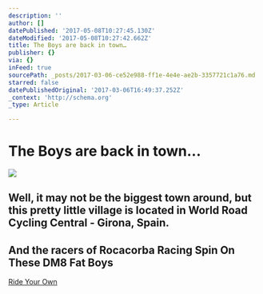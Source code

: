 ```yaml
---
description: ''
author: []
datePublished: '2017-05-08T10:27:45.130Z'
dateModified: '2017-05-08T10:27:42.662Z'
title: The Boys are back in town…
publisher: {}
via: {}
inFeed: true
sourcePath: _posts/2017-03-06-ce52e988-ff1e-4e4e-ae2b-3357721c1a76.md
starred: false
datePublishedOriginal: '2017-03-06T16:49:37.252Z'
_context: 'http://schema.org'
_type: Article

---
```

# The Boys are back in town...
![](https://the-grid-user-content.s3-us-west-2.amazonaws.com/e465c8db-8b09-4300-a830-247ca0c4263e.jpg)

## Well, it may not be the biggest town around, but this pretty little village is located in World Road Cycling Central - Girona, Spain.

## And the racers of Rocacorba Racing Spin On These DM8 Fat Boys
[Ride Your Own][0]

[0]: http://ridefullgas.com/dm8-series-engineered-for-25mm-tyres/